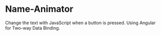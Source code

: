 # Name-Animator
Change the text with JavaScript when a button is pressed. Using Angular for Two-way Data Binding.
